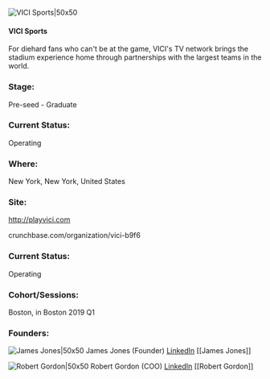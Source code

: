 

![VICI Sports|50x50](https://apimg.techstars.com/connect/images/image_files/5ccb3d53a36c117b02000047/original/vici_logo_round.png)

#### VICI Sports
For diehard fans who can't be at the game, VICI's TV network brings the stadium experience home through partnerships with the largest teams in the world.

### Stage: 
Pre-seed - Graduate 

### Current Status: 
Operating

### Where:
New York, New York, United States

### Site:
http://playvici.com



crunchbase.com/organization/vici-b9f6

### Current Status: 
Operating

### Cohort/Sessions: 
Boston, in Boston 2019 Q1

### Founders: 

![James Jones|50x50](https://apimg.techstars.com/connect/images/image_files/601b411b3b6f8513e7000005/original/2021_Profile_SQUARE.jpg) James Jones (Founder) [LinkedIn](https://linkedin.com/in/james-jones-jr-25841038) [[James Jones]]

![Robert Gordon|50x50](http://s3.amazonaws.com/ts-accel-connect-uploads/images/image_files/5c6487f0a36c11070500001a/original/Robert-Gordon.jpg) Robert Gordon (COO) [LinkedIn](https://linkedin.com/in/robert-gordon-a41b3773) [[Robert Gordon]]


